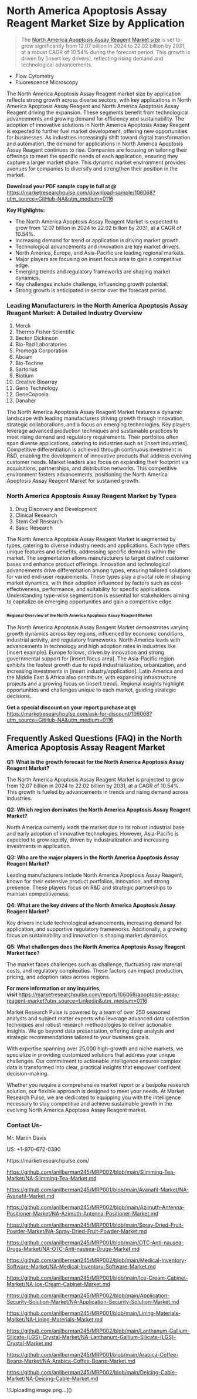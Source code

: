 <h1>North America Apoptosis Assay Reagent Market&nbsp;Size by Application</h1><blockquote><p>The <a href="https://marketresearchpulse.com/download-sample/106068?utm_source=GitHub-NA&amp;utm_medium=0116">North America Apoptosis Assay Reagent Market size</a> is set to grow significantly from 12.07 billion in 2024 to 22.02 billion by 2031, at a robust CAGR of 10.54% during the forecast period. This growth is driven by [insert key drivers], reflecting rising demand and technological advancements.</p></blockquote><ul><li>Flow Cytometry<li> Fluorescence Microscopy</li></ul><p>The North America Apoptosis Assay Reagent market size by application reflects strong growth across diverse sectors, with key applications in North America Apoptosis Assay Reagent and North America Apoptosis Assay Reagent driving the expansion. These segments benefit from technological advancements and growing demand for efficiency and sustainability. The adoption of innovative solutions in North America Apoptosis Assay Reagent is expected to further fuel market development, offering new opportunities for businesses. As industries increasingly shift toward digital transformation and automation, the demand for applications in North America Apoptosis Assay Reagent continues to rise. Companies are focusing on tailoring their offerings to meet the specific needs of each application, ensuring they capture a larger market share. This dynamic market environment provides avenues for companies to diversify and strengthen their position in the market.</p><p><strong>Download your PDF sample copy in full at @ </strong><a href="https://marketresearchpulse.com/download-sample/106068?utm_source=GitHub-NA&amp;utm_medium=0116">https://marketresearchpulse.com/download-sample/106068?utm_source=GitHub-NA&amp;utm_medium=0116</a></p><p><strong>Key Highlights: </strong></p><ul><li>The North America Apoptosis Assay Reagent Market is expected to grow from 12.07 billion in 2024 to 22.02 billion by 2031, at a CAGR of 10.54%.</li><li>Increasing demand for trend or application is driving market growth.</li><li>Technological advancements and innovation are key market drivers.</li><li>North America, Europe, and Asia-Pacific are leading regional markets.</li><li>Major players are focusing on insert focus area to gain a competitive edge.</li><li>Emerging trends and regulatory frameworks are shaping market dynamics.</li><li>Key challenges include challenge, influencing growth potential.</li><li>Strong growth is anticipated in sector over the forecast period.</li></ul><h3>Leading Manufacturers in the North America Apoptosis Assay Reagent Market: A Detailed Industry Overview</h3><ol><li>Merck</li><li>Thermo Fisher Scientific</li><li>Becton Dickinson</li><li>Bio-Rad Laboratories</li><li>Promega Corporation</li><li>Abcam</li><li>Bio-Techne</li><li>Sartorius</li><li>Biotium</li><li>Creative Bioarray</li><li>Geno Technology</li><li>GeneCopoeia</li><li>Danaher</li></ol><div class="flex max-w-full flex-col flex-grow"><div class="min-h-8 text-message flex w-full flex-col items-end gap-2 whitespace-normal break-words [.text-message+&amp;]:mt-5" dir="auto" data-message-author-role="assistant" data-message-id="fd8432e4-4910-450d-b182-61b7bfb0a01f" data-message-model-slug="gpt-4o"><div class="flex w-full flex-col gap-1 empty:hidden first:pt-[3px]"><div class="markdown prose w-full break-words dark:prose-invert light"><p>The North America Apoptosis Assay Reagent Market features a dynamic landscape with leading manufacturers driving growth through innovation, strategic collaborations, and a focus on emerging technologies. Key players leverage advanced production techniques and sustainable practices to meet rising demand and regulatory requirements. Their portfolios often span diverse applications, catering to industries such as [insert industries]. Competitive differentiation is achieved through continuous investment in R&amp;D, enabling the development of innovative products that address evolving customer needs. Market leaders also focus on expanding their footprint via acquisitions, partnerships, and distribution networks. This competitive environment fosters advancements, positioning the North America Apoptosis Assay Reagent Market for sustained growth.</p></div></div></div></div><h3>North America Apoptosis Assay Reagent Market by Types</h3><ol><li>Drug Discovery and Development<li> Clinical Research<li> Stem Cell Research<li> Basic Research</li></ol><div class="flex max-w-full flex-col flex-grow"><div class="min-h-8 text-message flex w-full flex-col items-end gap-2 whitespace-normal break-words [.text-message+&amp;]:mt-5" dir="auto" data-message-author-role="assistant" data-message-id="084470be-0bb7-4664-bddf-5156b4f41249" data-message-model-slug="gpt-4o-mini"><div class="flex w-full flex-col gap-1 empty:hidden first:pt-[3px]"><div class="markdown prose w-full break-words dark:prose-invert light"><p>The North America Apoptosis Assay Reagent Market is segmented by types, catering to diverse industry needs and applications. Each type offers unique features and benefits, addressing specific demands within the market. The segmentation allows manufacturers to target distinct customer bases and enhance product offerings. Innovation and technological advancements drive differentiation among types, ensuring tailored solutions for varied end-user requirements. These types play a pivotal role in shaping market dynamics, with their adoption influenced by factors such as cost-effectiveness, performance, and suitability for specific applications. Understanding type-wise segmentation is essential for stakeholders aiming to capitalize on emerging opportunities and gain a competitive edge.</p></div></div></div></div><h3><span style="font-size: 11px;">Regional Overview of the North America Apoptosis Assay Reagent Market</span></h3><div class="flex max-w-full flex-col flex-grow"><div class="min-h-8 text-message flex w-full flex-col items-end gap-2 whitespace-normal break-words [.text-message+&amp;]:mt-5" dir="auto" data-message-author-role="assistant" data-message-id="e9038762-ce64-4e30-91c9-9bd413514231" data-message-model-slug="gpt-4o-mini"><div class="flex w-full flex-col gap-1 empty:hidden first:pt-[3px]"><div class="markdown prose w-full break-words dark:prose-invert light"><p>The North America Apoptosis Assay Reagent Market demonstrates varying growth dynamics across key regions, influenced by economic conditions, industrial activity, and regulatory frameworks. North America leads with advancements in technology and high adoption rates in industries like [insert example]. Europe follows, driven by innovation and strong governmental support for [insert focus area]. The Asia-Pacific region exhibits the fastest growth due to rapid industrialization, urbanization, and increasing investments in [insert industry/application]. Latin America and the Middle East &amp; Africa also contribute, with expanding infrastructure projects and a growing focus on [insert trend]. Regional insights highlight opportunities and challenges unique to each market, guiding strategic decisions.</p></div></div></div></div><p><strong>Get a special discount on your report purchase at @ </strong><a href="https://marketresearchpulse.com/ask-for-discount/106068?utm_source=GitHub-NA&amp;utm_medium=0116">https://marketresearchpulse.com/ask-for-discount/106068?utm_source=GitHub-NA&amp;utm_medium=0116</a></p><h2>Frequently Asked Questions (FAQ) in the North America Apoptosis Assay Reagent Market</h2><p><strong>Q1: What is the growth forecast for the North America Apoptosis Assay Reagent Market?</strong></p><p>The North America Apoptosis Assay Reagent Market is projected to grow from 12.07 billion in 2024 to 22.02 billion by 2031, at a CAGR of 10.54%. This growth is fueled by advancements in trends and rising demand across industries.</p><p><strong>Q2: Which region dominates the North America Apoptosis Assay Reagent Market?</strong></p><p>North America currently leads the market due to its robust industrial base and early adoption of innovative technologies. However, Asia-Pacific is expected to grow rapidly, driven by industrialization and increasing investments in application.</p><p><strong>Q3: Who are the major players in the North America Apoptosis Assay Reagent Market?</strong></p><p>Leading manufacturers include North America Apoptosis Assay Reagent, known for their extensive product portfolios, innovation, and strong presence. These players focus on R&amp;D and strategic partnerships to maintain competitiveness.</p><p><strong>Q4: What are the key drivers of the North America Apoptosis Assay Reagent Market?</strong></p><p>Key drivers include technological advancements, increasing demand for application, and supportive regulatory frameworks. Additionally, a growing focus on sustainability and innovation is shaping market dynamics.</p><p><strong>Q5: What challenges does the North America Apoptosis Assay Reagent Market face?</strong></p><p>The market faces challenges such as challenge, fluctuating raw material costs, and regulatory complexities. These factors can impact production, pricing, and adoption rates across regions.</p><p><strong>For more information or any inquiries, visit&nbsp;</strong><a href="https://marketresearchpulse.com/report/106068/apoptosis-assay-reagent-market?utm_source=Linkedin&utm_medium=0116">https://marketresearchpulse.com/report/106068/apoptosis-assay-reagent-market?utm_source=Linkedin&utm_medium=0116</a></p><p>Market Research Pulse is powered by a team of over 250 seasoned analysts and subject matter experts who leverage advanced data collection techniques and robust research methodologies to deliver actionable insights. We go beyond data presentation, offering deep analysis and strategic recommendations tailored to your business goals.</p><p>With expertise spanning over 25,000 high-growth and niche markets, we specialize in providing customized solutions that address your unique challenges. Our commitment to actionable intelligence ensures complex data is transformed into clear, practical insights that empower confident decision-making.</p><p>Whether you require a comprehensive market report or a bespoke research solution, our flexible approach is designed to meet your needs. At Market Research Pulse, we are dedicated to equipping you with the intelligence necessary to stay competitive and achieve sustainable growth in the evolving North America Apoptosis Assay Reagent market.</p><h3><strong>Contact Us-</strong></h3><p>Mr. Martin Davis</p><p>US: +1-970-672-0390</p><p>https://marketresearchpulse.com/</p><p><a href="https://github.com/anilberman245/MRP002/blob/main/Slimming-Tea-Market/NA-Slimming-Tea-Market.md">https://github.com/anilberman245/MRP002/blob/main/Slimming-Tea-Market/NA-Slimming-Tea-Market.md</a></p><p><a href="https://github.com/anilberman245/MRP001/blob/main/Avanafil-Market/NA-Avanafil-Market.md">https://github.com/anilberman245/MRP001/blob/main/Avanafil-Market/NA-Avanafil-Market.md</a></p><p><a href="https://github.com/anilberman245/MRP002/blob/main/Azimuth-Antenna-Positioner-Market/NA-Azimuth-Antenna-Positioner-Market.md">https://github.com/anilberman245/MRP002/blob/main/Azimuth-Antenna-Positioner-Market/NA-Azimuth-Antenna-Positioner-Market.md</a></p><p><a href="https://github.com/anilberman245/MRP001/blob/main/Spray-Dried-Fruit-Powder-Market/NA-Spray-Dried-Fruit-Powder-Market.md">https://github.com/anilberman245/MRP001/blob/main/Spray-Dried-Fruit-Powder-Market/NA-Spray-Dried-Fruit-Powder-Market.md</a></p><p><a href="https://github.com/anilberman245/MRP001/blob/main/OTC-Anti-nausea-Drugs-Market/NA-OTC-Anti-nausea-Drugs-Market.md">https://github.com/anilberman245/MRP001/blob/main/OTC-Anti-nausea-Drugs-Market/NA-OTC-Anti-nausea-Drugs-Market.md</a></p><p><a href="https://github.com/anilberman245/MRP002/blob/main/Medical-Inventory-Software-Market/NA-Medical-Inventory-Software-Market.md">https://github.com/anilberman245/MRP002/blob/main/Medical-Inventory-Software-Market/NA-Medical-Inventory-Software-Market.md</a></p><p><a href="https://github.com/anilberman245/MRP001/blob/main/Ice-Cream-Cabinet-Market/NA-Ice-Cream-Cabinet-Market.md">https://github.com/anilberman245/MRP001/blob/main/Ice-Cream-Cabinet-Market/NA-Ice-Cream-Cabinet-Market.md</a></p><p><a href="https://github.com/anilberman245/MRP002/blob/main/Application-Security-Solution-Market/NA-Application-Security-Solution-Market.md">https://github.com/anilberman245/MRP002/blob/main/Application-Security-Solution-Market/NA-Application-Security-Solution-Market.md</a></p><p><a href="https://github.com/anilberman245/MRP001/blob/main/Lining-Materials-Market/NA-Lining-Materials-Market.md">https://github.com/anilberman245/MRP001/blob/main/Lining-Materials-Market/NA-Lining-Materials-Market.md</a></p><p><a href="https://github.com/anilberman245/MRP002/blob/main/Lanthanum-Gallium-Silicate-(LGS)-Crystal-Market/NA-Lanthanum-Gallium-Silicate-(LGS)-Crystal-Market.md">https://github.com/anilberman245/MRP002/blob/main/Lanthanum-Gallium-Silicate-(LGS)-Crystal-Market/NA-Lanthanum-Gallium-Silicate-(LGS)-Crystal-Market.md</a></p><p><a href="https://github.com/anilberman245/MRP001/blob/main/Arabica-Coffee-Beans-Market/NA-Arabica-Coffee-Beans-Market.md">https://github.com/anilberman245/MRP001/blob/main/Arabica-Coffee-Beans-Market/NA-Arabica-Coffee-Beans-Market.md</a></p><p><a href="https://github.com/anilberman245/MRP002/blob/main/Deicing-Cable-Market/NA-Deicing-Cable-Market.md">https://github.com/anilberman245/MRP002/blob/main/Deicing-Cable-Market/NA-Deicing-Cable-Market.md</a></p>
![Uploading image.png…]()
